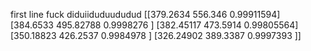 first line
fuck
diduiiduduududud
[[379.2634     556.346        0.99911594]
 [384.6533     495.82788      0.9998276 ]
 [382.45117    473.5914       0.99805564]
 [350.18823    426.2537       0.9984978 ]
 [326.24902    389.3387       0.9997393 ]]
